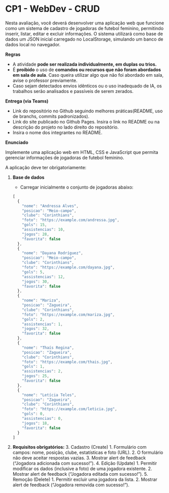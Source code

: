 # CP1 - WebDev - CRUD

Nesta avaliação, você deverá desenvolver uma aplicação web que funcione como um sistema de cadastro de jogadoras de futebol feminino, permitindo inserir, listar, editar e excluir informações. O sistema utilizará como base de dados um JSON inicial carregado no LocalStorage, simulando um banco de dados local no navegador.

**Regras**

- A atividade **pode ser realizada individualmente, em duplas ou trios.**
- É **proibido** o uso de **comandos ou recursos que não foram abordados em sala de aula**. Caso queira utilizar algo que não foi abordado em sala, avise o professor previamente.
- Caso sejam detectados envios idênticos ou o uso inadequado de IA, os trabalhos serão analisados e passíveis de serem zerados.

**Entrega (via Teams)**

- Link do repositório no Github seguindo melhores práticas(README, uso de branchs, commits padronizados).
- Link do site publicado no Github Pages. Insira o link no README ou na descrição do projeto no lado direito do repositório.
- Insira o nome dos integrantes no README.

**Enunciado**

Implemente uma aplicação web em HTML, CSS e JavaScript que permita gerenciar informações de jogadoras de futebol feminino.

A aplicação deve ter obrigatoriamente:

1. **Base de dados**
    - Carregar inicialmente o conjunto de jogadoras abaixo:
    
    ```jsx
    [
      {
        "nome": "Andressa Alves",
        "posicao": "Meio-campo",
        "clube": "Corinthians",
        "foto": "https://example.com/andressa.jpg",
        "gols": 15,
        "assistencias": 10,
        "jogos": 28,
        "favorita": false
      },
      {
        "nome": "Dayana Rodríguez",
        "posicao": "Meio-campo",
        "clube": "Corinthians",
        "foto": "https://example.com/dayana.jpg",
        "gols": 5,
        "assistencias": 12,
        "jogos": 30,
        "favorita": false
      },
      {
        "nome": "Mariza",
        "posicao": "Zagueira",
        "clube": "Corinthians",
        "foto": "https://example.com/mariza.jpg",
        "gols": 2,
        "assistencias": 1,
        "jogos": 32,
        "favorita": false
      },
      {
        "nome": "Thaís Regina",
        "posicao": "Zagueira",
        "clube": "Corinthians",
        "foto": "https://example.com/thais.jpg",
        "gols": 1,
        "assistencias": 2,
        "jogos": 25,
        "favorita": false
      },
      {
        "nome": "Letícia Teles",
        "posicao": "Zagueira",
        "clube": "Corinthians",
        "foto": "https://example.com/leticia.jpg",
        "gols": 0,
        "assistencias": 0,
        "jogos": 18,
        "favorita": false
      }
    ]
    ```
    
2. **Requisitos obrigatórios:**
    3. Cadastro (Create)
        1. Formulário com campos: nome, posição, clube, estatísticas e foto (URL).
        2. O formulário não deve aceitar respostas vazias.
        3. Mostrar alert de feedback (“Jogadora adicionada com sucesso!”).
    4. Edição (Update)
        1. Permitir modificar os dados (inclusive a foto) de uma jogadora existente.
        2. Mostrar alert de feedback (“Jogadora editada com sucesso!”).
    5. Remoção (Delete)
        1. Permitir excluir uma jogadora da lista. 
        2. Mostrar alert de feedback (“Jogadora removida com sucesso!”).
